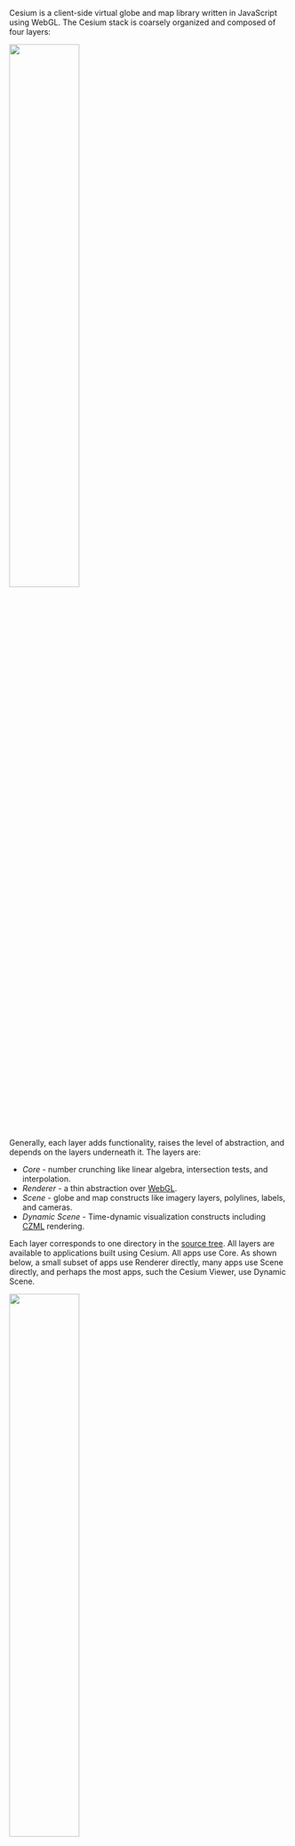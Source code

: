 <!-- More links to specific parts of the reference documentation and Sandbox -->

Cesium is a client-side virtual globe and map library written in JavaScript using WebGL.  The Cesium stack is coarsely organized and composed of four layers:

<img src="architectureFigures/clientStack.png" width="50%" />

Generally, each layer adds functionality, raises the level of abstraction, and depends on the layers underneath it.  The layers are:
* _Core_ - number crunching like linear algebra, intersection tests, and interpolation.
* _Renderer_ - a thin abstraction over [WebGL](http://www.khronos.org/webgl/).
* _Scene_ - globe and map constructs like imagery layers, polylines, labels, and cameras.
* _Dynamic Scene_ - Time-dynamic visualization constructs including [CZML](CZML-Guide) rendering.

Each layer corresponds to one directory in the [source tree](https://github.com/AnalyticalGraphicsInc/cesium/tree/master/Source).  All layers are available to applications built using Cesium.  All apps use Core.  As shown below, a small subset of apps use Renderer directly, many apps use Scene directly, and perhaps the most apps, such the Cesium Viewer, use Dynamic Scene.

<img src="architectureFigures/invertedPyramid.png" width="50%" />

The following sections provide an overview of each layer.  For details on specific types, see the [reference documentation](http://cesiumjs.org/Documentation/).  For editable example code, see the [Sandbox](http://cesiumjs.org/Sandbox/Examples/Sandbox/).

<div id="core">
## Core

<img src="architectureFigures/core.png" width="30%" align="right" />

Core is the lowest layer in Cesium, and contains low-level, widely-used functions mostly related to math.  Examples include:
* Matrices, vectors, and quaternions.
* Transformations, such as cartographic to Cartesian.
* Map projections, such as Mercator and Equidistant Cylindrical.
* Sun position.
* Julian dates.
* Splines for interpolating position and orientation.
* Geometric routines like triangulation, subdivision surfaces, vertex cache optimization, and computing ellipse boundary points.

For example, the following code converts a cartographic point on the WGS84 ellipsoid at (0.0, 0.0), in radians, to Cartesian, that is, it converts from longitude/latitude to xyz:
```javascript
var ellipsoid = Ellipsoid.WGS84;
var p = ellipsoid.cartographicToCartesian(new Cartographic(0.0, 0.0));
```
The example below computes boundary points for an ellipse defined by a center point, two radii, and a bearing angle, on the WGS84 ellipsoid.
```javascript
var ellipsoid = Ellipsoid.WGS84;
var center = ellipsoid.cartographicToCartesian(new Cartographic(0.0, 0.0));
var bearing = CesiumMath.toRadians(60.0); // Cesium uses radians everywhere.
var positions = Shapes.computeEllipseBoundary(ellipsoid, center, 500000.0, 300000.0, bearing);
```

<div id="renderer">
## Renderer

<img src="architectureFigures/renderer.png" width="30%" align="right" />

Renderer is a thin abstraction over WebGL that provides most of the flexibility of directly using WebGL but requires much less code.  Renderer includes built-in GLSL uniforms and functions, and abstractions for shader programs; textures and cube maps; buffers and vertex arrays; render states; and framebuffers.

Most apps will not use Renderer directly; instead, they will use higher-level constructs in Scene or Dynamic Scene that are closer to their problem domain.  However, Renderer is fully exposed to apps, allowing them to include custom rendering code.

GLSL code has access to a ton of Cesium built-in uniforms and functions, for example:
```javascript
gl_Position = czm_modelViewProjection * position;
v_positionWC = (czm_model * position).xyz;
v_positionEC = (czm_modelView * position).xyz;
v_normalEC = czm_normal * normal;
// ...
czm_ray ray = czm_ray(vec3(0.0), normalize(v_positionEC));
czm_raySegment interval = czm_rayEllipsoidIntersectionInterval(ray, ellipsoid);
```
See the GLSL section in the [reference documentation](http://cesiumjs.org/Documentation/).

Given vertex and fragment shader source strings, shader programs can be created in a single line of code:
```javascript
var sp = context.getShaderCache().getShaderProgram(vs, fs);
```
Textures and cube maps have abstractions so we never have to worry about binding a texture.  Uniforms are also abstracted; mistakes like calling `getUniformLocation` on uniforms that were optimized out are not possible.
```javascript
this.bumpTexture = context.createTexture2D({
    source      : bumpImage,
    pixelFormat : PixelFormat.LUMINANCE
});
// ...
var that = this;
var uniforms = {
    u_bumpMap :  function() { return that.bumpTexture; },
    u_nightIntensity :  function() { return 0.8; }
};
```
Vertex arrays simplify organizing vertex attributes.
```javascript
// BoxTessellator is in Core
var mesh = BoxTessellator.compute({
    dimensions :  new Cartesian3(1.0, 2.0, 3.0)
}));
var va = context.createVertexArrayFromMesh({
    mesh : mesh,
    bufferUsage : BufferUsage.STATIC_DRAW,
    vertexLayout : VertexLayout.INTERLEAVED
});
```
Render states define the fixed-function state of the graphics pipeline for a draw call.  We never worry about global state.

<img src="architectureFigures/drawCall.png" width="50%" align="right" />

```javascript
var rs = context.createRenderState({
    depthTest : {
        enabled : true
    },
    cull : {
        enabled : true,
        face    : CullFace.BACK
    },
    blending : BlendingState.ALPHA_BLEND
});

context.draw({
    primitiveType : PrimitiveType.TRIANGLES,
    shaderProgram : sp,
    uniformMap : uniforms,
    vertexArray : va,
    renderState : rs
});
```

<div id="scene">
## Scene

<img src="architectureFigures/scene.png" width="30%" align="right" />

Scene builds on Core and Renderer to provide relativity high-level map and globe constructs, including:
* 3D globe, 2D map, and 2.5D columbus view all with one API.
* Streaming high-resolution imagery from multiple sources, including Bing Maps, Esri ArcGIS MapServer, OpenStreetMap, and Web Map Service (WMS).
* Polylines, polygons, billboards, labels, ellipsoids, and sensors.
* Materials that describe appearance.
* Cameras that control the view and respond to input.
* Animations that change properties over time.

<p align="center">
<img src="architectureFigures/sceneOverview.png" />
</p>

Scene represents all the graphical objects and state for canvas; there is a one-to-one relationship between a scene and a canvas:
```javascript
var scene = new Scene(document.getElementById("canvas"));
```
A scene can be 3D, 2D, or columbus view.  A scene can morph between these views with one line of code.

Primitives are objects added to the scene that are drawn.  Their implementation uses Renderer to make WebGL calls.  `Scene.render` has three major steps:
* Initialization: Sets the state of the current frame.
* Update: Primitives sync their state with Renderer resources such as vertex buffer and textures.
* Render: Issue draw calls for each primitive.

```javascript
(function tick() {
    scene.initializeFrame();
    // Insert app-specific animation code here.
    scene.render();
    requestAnimationFrame(tick);
}());
```
The `CentralBody` primitive represents the globe (in a future Cesium version, any central body such as the Moon and Mars will be supported).  High-resolution imagery from various servers is added using tile imagery providers.
```javascript
var layers = centralBody.getImageryLayers();
var newLayer = layers.addImageryProvider(new OpenStreetMapImageryProvider({
    url : 'http://otile1.mqcdn.com/tiles/1.0.0/osm/',
    proxy : new DefaultProxy('/proxy/')
});
newLayer.alpha = 0.5;
```
Materials represent the appearance of an object.  Currently, they can be applied to polygons and sensors.  Loosely speaking, materials are implemented as a GLSL shader function and a set of uniforms.
```javascript
polygon.material = Material.fromType(scene.getContext(), 'Stripe');
```
There are many built-in materials, and new ones can be scripted using [[Fabric]], a JSON schema, and GLSL.

Camera represents the view into the virtual world.  Ultimately, it creates a view matrix that transforms from world to eye coordinates.  Camera can be manipulated directly, but is most often updated via the `CameraController` for common tasks. The camera is modified automatically based on mouse or touch input by the scene's `ScreenSpaceCameraController`.

<div id="dynamicscene">
## Dynamic Scene

<img src="architectureFigures/dynamicScene.png" width="30%" align="right" />

Dynamic Scene builds on top of the previous three layers to enable data-driven visualization, primarily via the processing of CZML, a new JSON based schema for describing a time-dynamic graphical scene.

Rather than manually update primitives every frame, Dynamic Scene allows us to load or stream our data into a collection of high-level `DynamicObject`s, which are then rendered using Visualizers.  A single update call is all that's required to update the entire scene to a new time.

The code below is all that's needed to load and visualize any non-streaming CZML document into any Cesium based application.

```javascript
//Create a scene
var scene = new Scene(document.getElementById("canvas"));
//Create a DynamicObjectCollection to contain the objects from CZML
var dynamicObjectCollection = new DynamicObjectCollection();
//Create the standard CZML visualizer collection
var visualizers = VisualizerCollection.createCzmlStandardCollection(scene, dynamicObjectCollection);
//Create a Clock object to drive time.
var clock = new Clock();
//Download and parse a CZML file asynchronously
var czmlUrl = 'http://cesiumjs.org/someFile.czml';
getJson(czmlUrl).then(function(czml) {
    //Process the CZML, which populates the collection with DynamicObjects
    processCzml(czml, dynamicObjectCollection, czmlUrl);
    //Figure out the time span of the data
    var availability = dynamicObjectCollection.computeAvailability();
    clock.startTime = availability.start;
    clock.stopTime = availability.stop;
});
```
After the initial set-up, we call `update` in our `requestAnimationFrame` callback.

```javascript
var currentTime = clock.tick();
visualizers.update(currentTime);
```

While the above example is only nine lines of code ignoring comments, there's obviously a lot of work being done under-the-hood to parse and visualize the data.  There's also plenty of room for extending and customizing behavior for each use case.  The primary concept not seen in the above code is `DynamicObject`, which are created by the call to `processCzml` and populate the `dynamicObjectCollection`.  These object in turn, contain instances of `DynamicProperty`, which map to a CZML standard object and in most cases have a direct analogue to a Cesium primitive, e.g., `Billboard`.  For example, the code below gets all of the objects in the collection, sees if they have a `DynamicBillboard` instance with a `DynamicProperty` indicating scale, and retrieves the scale value for the current time.

```javascript
var dynamicObjects = dynamicObjectCollection.getObjects();
for (var i = 0, len = dynamicObjects.length; i < len; i++) {
    var dynamicBillboard = dynamicObject[i].billboard;
    if (typeof dynamicBillboard !== 'undefined') {
        var scale = dynamicBillboard.scale;
        if (typeof scale !=== 'undefined') {
            var currentScale = scale.getValue(currentTime);
        }
    }
}
```
Even though the above code isn't very useful on it's own, it's easy to see how an object could be written which maintains a `BillboardCollection` primitive that mirrors the data in the `dynamicObjectCollection` at a given time; in fact this is exactly what `DynamicBillboardVisualizer` does and it is a member of the standard `VisualizerCollection` created by the method of a similar name in the first example.

A full overview of CZML, including its structure and schema, as well as an in-depth overview of the Cesium client-side implementation, can be found in the [[CZML Guide]].
